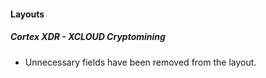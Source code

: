 
#### Layouts
##### Cortex XDR - XCLOUD Cryptomining
- Unnecessary fields have been removed from the layout.
